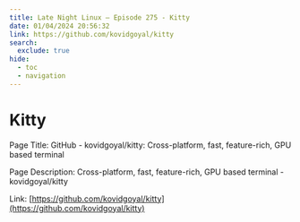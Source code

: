 ```yaml
---
title: Late Night Linux – Episode 275 - Kitty
date: 01/04/2024 20:56:32
link: https://github.com/kovidgoyal/kitty
search:
  exclude: true
hide:
  - toc
  - navigation
---
```


# Kitty

Page Title: GitHub - kovidgoyal/kitty: Cross-platform, fast, feature-rich, GPU based terminal

Page Description: Cross-platform, fast, feature-rich, GPU based terminal - kovidgoyal/kitty 

Link: [https://github.com/kovidgoyal/kitty](https://github.com/kovidgoyal/kitty)
